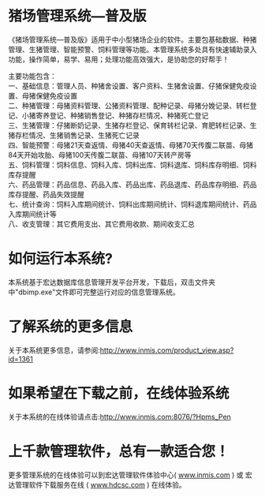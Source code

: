 # 猪场管理系统—普及版

《猪场管理系统—普及版》适用于中小型猪场企业的软件。主要包基础数据、种猪管理、生猪管理、智能预警、饲料管理等功能。本管理系统多处具有快速辅助录入功能，操作简单，易学、易用；处理功能高效强大，是协助您的好帮手！

主要功能包含：   
一、基础信息：管理人员、种猪舍设置、客户资料、生猪舍设置、仔猪保健免疫设置、母猪保健免疫设置  
二、种猪管理：母猪资料管理、公猪资料管理、配种记录、母猪分娩记录、转栏登记、小猪寄养登记、种猪销售登记、种猪存栏情况、种猪死亡登记  
三、生猪管理：仔猪断奶记录、生猪存栏登记、保育转栏记录、育肥转栏记录、生猪存栏情况、生猪销售记录、生猪死亡记录  
四、智能预警：母猪21天查返情、母猪40天查返情、母猪70天传腹二联苗、母猪84天开始攻胎、母猪100天传腹二联苗、母猪107天转产房等  
五、饲料管理：饲料信息、饲料入库、饲料出库、饲料退库、饲料库存明细、饲料库存提醒  
六、药品管理：药品信息、药品入库、药品出库、药品退库、药品库存明细、药品库存提醒、药品失效提醒  
七、统计查询：饲料入库期间统计、饲料出库期间统计、饲料退库期间统计、药品入库期间统计等  
八、收支管理：其它费用支出、其它费用收款、期间收支汇总  

# 如何运行本系统?

本系统基于宏达数据库信息管理开发平台开发，下载后，双击文件夹中"dbimp.exe"文件即可完整运行对应的信息管理系统。

# 了解系统的更多信息

关于本系统更多信息，请参阅:http://www.inmis.com/product_view.asp?id=1361

# 如果希望在下载之前，在线体验系统

关于本系统的在线体验请点击:http://www.inmis.com:8076/?Hpms_Pen

# 上千款管理软件，总有一款适合您！

更多管理系统的在线体验可以到宏达管理软件体验中心( www.inmis.com ) 或 宏达管理软件下载服务在线 ( www.hdcsc.com ) 在线体验。


